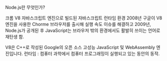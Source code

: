 


Node.js란 무엇인가?

크롬 V8 자바스크립트 엔진으로 빌드된 자바스크립트 런타임 환경
2008년 구글이 V8 엔진을 사용한 Chorme 브라우저를 출시해 실행 속도 이슈를 해결하고
2009년, Node.js가 공개된 후 JavaScript는 브라우저 밖의 환경에서도 활발히 쓰이는 언어로 재탄생 함.


V8은 C++로 작성된 Google의 오픈 소스 고성능 JavaScript 및 WebAssembly 엔진입니다.
런타임 : 컴퓨터 과학에서 컴퓨터 프로그래밍이 실행되고 있는 동안의 동작.
